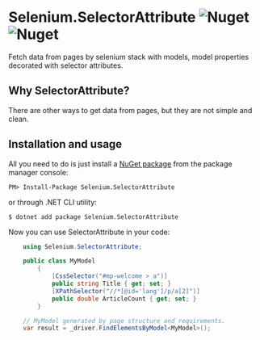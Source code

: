 ﻿Selenium.SelectorAttribute 
![Nuget](https://img.shields.io/nuget/v/Selenium.SelectorAttribute)
![Nuget](https://img.shields.io/nuget/dt/Selenium.SelectorAttribute)
========

Fetch data from pages by selenium stack with models, model properties decorated with selector attributes.

Why SelectorAttribute?
---------------

There are other ways to get data from pages, but they are not simple and clean.


Installation and usage
----------------------

All you need to do is just install a [NuGet package](https://www.nuget.org/packages/Selenium.SelectorAttribute/)
from the package manager console:
```
PM> Install-Package Selenium.SelectorAttribute
```
or through .NET CLI utility:
```
$ dotnet add package Selenium.SelectorAttribute
```

Now you can use SelectorAttribute in your code:
```csharp
	using Selenium.SelectorAttribute;
```
```csharp
	public class MyModel
    	{
        	[CssSelector("#mp-welcome > a")]
        	public string Title { get; set; }
        	[XPathSelector("//*[@id='lang']/p/a[2]")]
        	public double ArticleCount { get; set; }
    	}
```
```csharp
	// MyModel generated by page structure and requirements.
	var result = _driver.FindElementsByModel<MyModel>();
	
```

